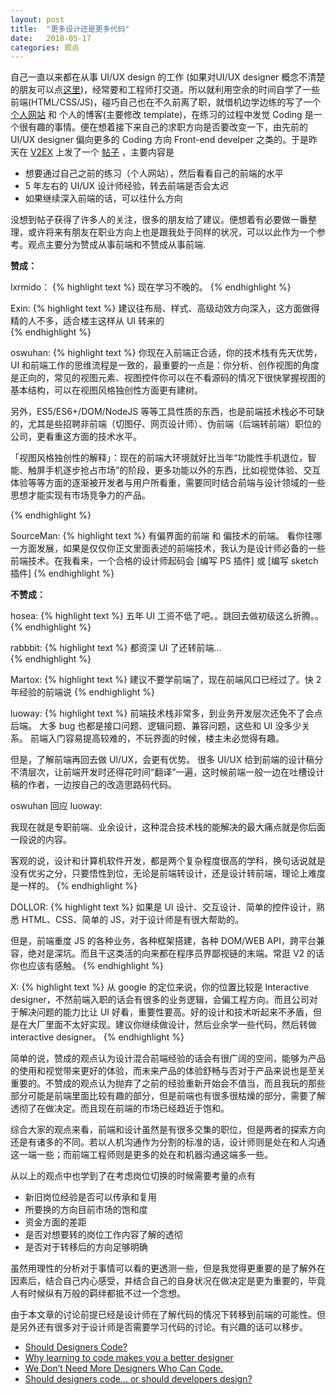 ```yaml
---
layout: post
title:  "更多设计还是更多代码"
date:   2018-05-17
categories: 观点
---
```


自己一直以来都在从事 UI/UX design 的工作 (如果对UI/UX designer 概念不清楚的朋友可以点[这里](https://www.fastcodesign.com/3032719/ui-ux-who-does-what-a-designers-guide-to-the-tech-industry))，经常要和工程师打交道。所以就利用空余的时间自学了一些前端(HTML/CSS/JS)，碰巧自己也在不久前离了职，就借机边学边练的写了一个 [个人网站](http://www.sayidhe.com) 和 个人的博客(主要修改 template)，在练习的过程中发觉 Coding 是一个很有趣的事情。便在想着接下来自己的求职方向是否要改变一下，由先前的 UI/UX designer 偏向更多的 Coding 方向 Front-end develper 之类的。于是昨天在 [V2EX](https://www.v2ex.com/) 上发了一个 [帖子](https://www.v2ex.com/t/455176#reply43) ，主要内容是

* 想要通过自己之前的练习（个人网站），然后看看自己的前端的水平
* 5 年左右的 UI/UX 设计师经验，转去前端是否会太迟
* 如果继续深入前端的话，可以往什么方向

没想到帖子获得了许多人的关注，很多的朋友给了建议。便想着有必要做一番整理，或许将来有朋友在职业方向上也是跟我处于同样的状况，可以以此作为一个参考。观点主要分为赞成从事前端和不赞成从事前端.

__赞成：__

lxrmido：
{% highlight text %}
现在学习不晚的。
{% endhighlight %}

Exin:
{% highlight text %}
建议往布局、样式、高级动效方向深入，这方面做得精的人不多，适合楼主这样从 UI 转来的  
{% endhighlight %}

oswuhan:
{% highlight text %}
你现在入前端正合适，你的技术栈有先天优势，UI 和前端工作的思维流程是一致的，最重要的一点是：你分析、创作视图的角度是正向的，常见的视图元素、视图控件你可以在不看源码的情况下很快掌握视图的基本结构，可以在视图风格独创性方面更有建树。

另外，ES5/ES6+/DOM/NodeJS 等等工具性质的东西，也是前端技术栈必不可缺的，尤其是些招聘非前端（切图仔、网页设计师）、伪前端（后端转前端）职位的公司，更看重这方面的技术水平。

「视图风格独创性的解释」：现在的前端大环境就好比当年“功能性手机退位，智能、触屏手机逐步抢占市场”的阶段，更多功能以外的东西，比如视觉体验、交互体验等等方面的逐渐被开发者与用户所看重，需要同时结合前端与设计领域的一些思想才能实现有市场竞争力的产品。

{% endhighlight %}

SourceMan:
{% highlight text %}
有偏界面的前端 和 偏技术的前端。
看你往哪一方面发展，如果是仅仅你正文里面表述的前端技术，我认为是设计师必备的一些前端技术。在我看来，一个合格的设计师起码会 [编写 PS 插件] 或 [编写 sketch 插件]
{% endhighlight %}


__不赞成：__

hosea:
{% highlight text %}
五年 UI 工资不低了吧。。跳回去做初级这么折腾。。
{% endhighlight %}

rabbbit:
{% highlight text %}
都资深 UI 了还转前端…  
{% endhighlight %}

Martox:
{% highlight text %}
建议不要学前端了，现在前端风口已经过了。快 2 年经验的前端说
{% endhighlight %}

luoway:
{% highlight text %}
前端技术栈非常多，到业务开发层次还免不了会点后端。
大多 bug 也都是接口问题、逻辑问题、兼容问题，这些和 UI 没多少关系。
前端入门容易提高较难的，不玩界面的时候，楼主未必觉得有趣。

但是，了解前端再回去做 UI/UX，会更有优势。
很多 UI/UX 给到前端的设计稿分不清层次，让前端开发时还得花时间“翻译”一遍，这时候前端一般一边在吐槽设计稿的作者，一边按自己的改造思路码代码。

oswuhan 回应 luoway:

我现在就是专职前端、业余设计，这种混合技术栈的能解决的最大痛点就是你后面一段说的内容。

客观的说，设计和计算机软件开发，都是两个复杂程度很高的学科，换句话说就是没有优劣之分，只要悟性到位，无论是前端转设计，还是设计转前端，理论上难度是一样的。
{% endhighlight %}

DOLLOR:
{% highlight text %}
如果是 UI 设计、交互设计、简单的控件设计，熟悉 HTML、CSS、简单的 JS，对于设计师是有很大帮助的。

但是，前端重度 JS 的各种业务，各种框架搭建，各种 DOM/WEB API，跨平台兼容，绝对是深坑。而且干这类活的向来都在程序员界鄙视链的末端。常逛 V2 的话你也应该有感触。
{% endhighlight %}

X:
{% highlight text %}
从 google 的定位来说，你的位置比较是  Interactive designer，不然前端入职的话会有很多的业务逻辑，会偏工程方向。而且公司对于解决问题的能力比让 UI 好看，重要性要高。好的设计和技术听起来不矛盾，但是在大厂里面不太好实现。建议你继续做设计，然后业余学一些代码，然后转做 interactive designer。
{% endhighlight %}

简单的说，赞成的观点认为设计混合前端经验的话会有很广阔的空间，能够为产品的使用和视觉带来更好的体验，而未来产品的体验舒畅与否对于产品来说也是至关重要的。不赞成的观点认为抛弃了之前的经验重新开始会不值当，而且我玩的那些部分可能是前端里面比较有趣的部分，但是前端也有很多很枯燥的部分，需要了解透彻了在做决定。而且现在前端的市场已经趋近于饱和。

综合大家的观点来看，前端和设计虽然是有很多交集的职位，但是两者的探索方向还是有诸多的不同。若以人机沟通作为分割的标准的话，设计师则是处在和人沟通这一端一些；而前端工程师则是更多的处在和机器沟通这端多一些。

从以上的观点中也学到了在考虑岗位切换的时候需要考量的点有

* 新旧岗位经验是否可以传承和复用
* 所要换的方向目前市场的饱和度
* 资金方面的差距
* 是否对想要转的岗位工作内容了解的透彻
* 是否对于转移后的方向足够明确

虽然用理性的分析对于事情可以看的更透测一些，但是我觉得更重要的是了解外在因素后，结合自己内心感受，并结合自己的自身状况在做决定是更为重要的，毕竟人有时候纵有万般的羁绊都抵不过一个念想。

由于本文章的讨论前提已经是设计师在了解代码的情况下转移到前端的可能性。但是另外还有很多对于设计师是否需要学习代码的讨论。有兴趣的话可以移步。

* [Should Designers Code?](https://medium.com/@MrAlanCooper/should-designers-code-f7b745b8cd03)
* [Why learning to code makes you a better designer](https://medium.muz.li/why-learning-to-code-makes-you-a-better-designer-55d196f84be2)
* [We Don’t Need More Designers Who Can Code.](https://medium.com/re-write/we-dont-need-more-designers-who-can-code-b81483d2a0e6)
* [Should designers code… or should developers design?](https://medium.muz.li/should-designers-code-or-should-developers-design-23e480c6700a)
